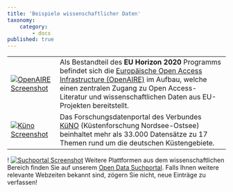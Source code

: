 ```yaml
---
title: 'Beispiele wissenschaftlicher Daten'
taxonomy:
    category:
        - docs
published: true
---
```

| | |
|----|---|
|[![OpenAIRE Screenshot](OpenAIRE.png?resize=,800)](https://www.openaire.eu/) | Als Bestandteil des **EU Horizon 2020** Programms befindet sich die [Europäische Open Access Infrastructure (OpenAIRE)](https://www.openaire.eu/) im Aufbau, welche einen zentralen Zugang zu Open Access-Literatur und wissenschaftlichen Daten aus EU-Projekten bereitstellt. |
|[![K&uuml;no Screenshot](Kueno.png?resize=,800)](https://deutsche-kuestenforschung.de/datenportal.html) | Das Forschungsdatenportal des Verbundes [KüNO](https://deutsche-kuestenforschung.de/datenportal.html) (Küstenforschung Nordsee-Ostsee) beinhaltet mehr als 33.000 Datensätze zu 17 Themen rund um die deutschen Küstengebiete.|



! [![Suchportal Screenshot](Datensuchportal.png?resize=,170&classes=float-left,padding-right)](https://portal.opengeoedu.de) Weitere Plattformen aus dem wissenschaftlichen Bereich finden Sie auf unserem [Open Data Suchportal](https://portal.opengeoedu.de). Falls Ihnen weitere relevante Webzeiten bekannt sind, zögern Sie nicht, neue Einträge zu verfassen! <br class="clear" />
<!--


Artikels traditionell durch Belege (d.h. direkte / indirekte) Zitate aus der wissenschtlichen Literatur

Das wissenschaftliche Arbeiten mit Daten

- OpenAIRE
- FAIR Prinzipien
- Reproduzierbarkeit
- Wiederverwendbarkeit
- Transparenz
- Allein reicht nicht aus
- Research Compendia
- Daten Zitieren
-->
